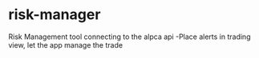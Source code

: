 # risk-manager
Risk Management tool connecting to the alpca api
-Place alerts in trading view, let the app manage the trade
